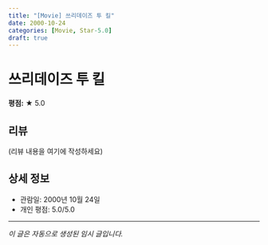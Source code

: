 ```yaml
---
title: "[Movie] 쓰리데이즈 투 킬"
date: 2000-10-24
categories: [Movie, Star-5.0]
draft: true
---
```


# 쓰리데이즈 투 킬

**평점:** ★ 5.0

## 리뷰

(리뷰 내용을 여기에 작성하세요)

## 상세 정보

- 관람일: 2000년 10월 24일
- 개인 평점: 5.0/5.0

---

*이 글은 자동으로 생성된 임시 글입니다.*

